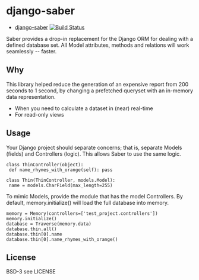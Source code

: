 django-saber
==============
* [django-saber](https://github.com/futurice/django-saber) [![Build Status](https://travis-ci.org/futurice/django-saber.svg?branch=master)](https://travis-ci.org/futurice/django-saber)

Saber provides a drop-in replacement for the Django ORM for dealing with a defined database set. All Model attributes, methods and relations will work seamlessly -- faster.

Why
---

This library helped reduce the generation of an expensive report from 200 seconds to 1 second, by changing a prefetched queryset with an in-memory data representation.

* When you need to calculate a dataset in (near) real-time
* For read-only views

Usage
-----

Your Django project should separate concerns; that is, separate Models (fields) and Controllers (logic). This allows Saber to use the same logic.

``` eg.
class ThinController(object):
 def name_rhymes_with_orange(self): pass
  
class Thin(ThinController, models.Model):
 name = models.CharField(max_length=255)
```

To mimic Models, provide the module that has the model Controllers. By default, memory.initialize() will load the full database into memory.

```
memory = Memory(controllers=['test_project.controllers'])
memory.initialize()
database = Traverse(memory.data)
database.thin.all() 
database.thin[0].name
database.thin[0].name_rhymes_with_orange()
```

License
-------

BSD-3 see LICENSE
